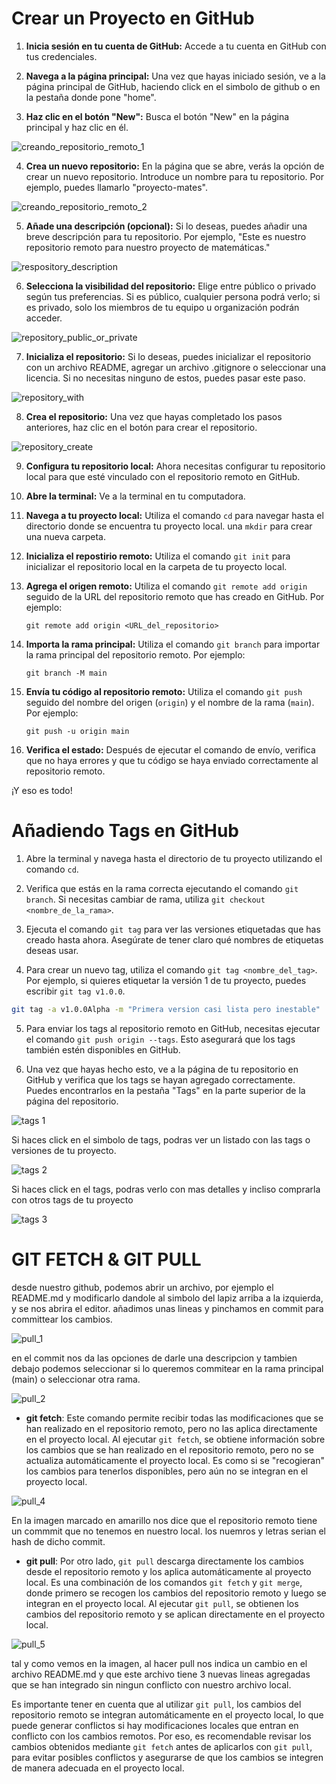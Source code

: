 # Crear un Proyecto en GitHub


1. **Inicia sesión en tu cuenta de GitHub:** Accede a tu cuenta en GitHub con tus credenciales.

2. **Navega a la página principal:** Una vez que hayas iniciado sesión, ve a la página principal de GitHub, haciendo click en el simbolo de github o en la pestaña donde pone "home".

3. **Haz clic en el botón "New":** Busca el botón "New" en la página principal y haz clic en él.

![creando_repositorio_remoto_1](https://github.com/Trufoplus/30-dias-git-github/blob/main/Progreso/img/creando_repositorio_remoto_1.png)

4. **Crea un nuevo repositorio:** En la página que se abre, verás la opción de crear un nuevo repositorio. Introduce un nombre para tu repositorio. Por ejemplo, puedes llamarlo "proyecto-mates".

![creando_repositorio_remoto_2](https://github.com/Trufoplus/30-dias-git-github/blob/main/Progreso/img/repository_name.jpg)

5. **Añade una descripción (opcional):** Si lo deseas, puedes añadir una breve descripción para tu repositorio. Por ejemplo, "Este es nuestro repositorio remoto para nuestro proyecto de matemáticas."

![respository_description](https://github.com/Trufoplus/30-dias-git-github/blob/main/Progreso/img/repository_description.png)

6. **Selecciona la visibilidad del repositorio:** Elige entre público o privado según tus preferencias. Si es público, cualquier persona podrá verlo; si es privado, solo los miembros de tu equipo u organización podrán acceder.

![repository_public_or_private](https://github.com/Trufoplus/30-dias-git-github/blob/main/Progreso/img/repository_public_or_private.jpg)

7. **Inicializa el repositorio:** Si lo deseas, puedes inicializar el repositorio con un archivo README, agregar un archivo .gitignore o seleccionar una licencia. Si no necesitas ninguno de estos, puedes pasar este paso.

![repository_with](https://github.com/Trufoplus/30-dias-git-github/blob/main/Progreso/img/repository_with.png)

8. **Crea el repositorio:** Una vez que hayas completado los pasos anteriores, haz clic en el botón para crear el repositorio.

![repository_create](https://github.com/Trufoplus/30-dias-git-github/blob/main/Progreso/img/repository_create.png)

9. **Configura tu repositorio local:** Ahora necesitas configurar tu repositorio local para que esté vinculado con el repositorio remoto en GitHub.


10. **Abre la terminal:** Ve a la terminal en tu computadora.

11. **Navega a tu proyecto local:** Utiliza el comando `cd` para navegar hasta el directorio donde se encuentra tu proyecto local. una `mkdir` para crear una nueva carpeta.

12. **Inicializa el repostirio remoto:** Utiliza el comando `git init` para inicializar el repositorio local en la carpeta de tu proyecto local.

12. **Agrega el origen remoto:** Utiliza el comando `git remote add origin` seguido de la URL del repositorio remoto que has creado en GitHub. Por ejemplo:
    ```
    git remote add origin <URL_del_repositorio>
    ```

13. **Importa la rama principal:** Utiliza el comando `git branch` para importar la rama principal del repositorio remoto. Por ejemplo:
    ```
    git branch -M main
    ```

14. **Envía tu código al repositorio remoto:** Utiliza el comando `git push` seguido del nombre del origen (`origin`) y el nombre de la rama (`main`). Por ejemplo:
    ```
    git push -u origin main
    ```

15. **Verifica el estado:** Después de ejecutar el comando de envío, verifica que no haya errores y que tu código se haya enviado correctamente al repositorio remoto.

¡Y eso es todo!

# Añadiendo Tags en GitHub

1. Abre la terminal y navega hasta el directorio de tu proyecto utilizando el comando `cd`.

2. Verifica que estás en la rama correcta ejecutando el comando `git branch`. Si necesitas cambiar de rama, utiliza `git checkout <nombre_de_la_rama>`.

3. Ejecuta el comando `git tag` para ver las versiones etiquetadas que has creado hasta ahora. Asegúrate de tener claro qué nombres de etiquetas deseas usar. 

4. Para crear un nuevo tag, utiliza el comando `git tag <nombre_del_tag>`. Por ejemplo, si quieres etiquetar la versión 1 de tu proyecto, puedes escribir `git tag v1.0.0`.

````bash
git tag -a v1.0.0Alpha -m "Primera version casi lista pero inestable"
````

5. Para enviar los tags al repositorio remoto en GitHub, necesitas ejecutar el comando `git push origin --tags`. Esto asegurará que los tags también estén disponibles en GitHub.

6. Una vez que hayas hecho esto, ve a la página de tu repositorio en GitHub y verifica que los tags se hayan agregado correctamente. Puedes encontrarlos en la pestaña "Tags" en la parte superior de la página del repositorio.

![tags 1](https://github.com/Trufoplus/30-dias-git-github/blob/main/Progreso/img/tags%201.png)

Si haces click en el simbolo de tags, podras ver un listado con las tags o versiones de tu proyecto.

![tags 2](https://github.com/Trufoplus/30-dias-git-github/blob/main/Progreso/img/tags%202.png)

Si haces click en el tags, podras verlo con mas detalles y incliso comprarla con otros tags de tu proyecto

![tags 3](https://github.com/Trufoplus/30-dias-git-github/blob/main/Progreso/img/tags%203.png)

# GIT FETCH & GIT PULL

desde nuestro github, podemos abrir un archivo, por ejemplo el README.md y modificarlo dandole al simbolo del lapiz arriba a la izquierda, y se nos abrira el editor. añadimos unas lineas y pinchamos en commit para committear los cambios.

![pull_1](https://github.com/Trufoplus/30-dias-git-github/blob/main/Progreso/img/pull_1.png)

en el commit nos da las opciones de darle una descripcion y tambien debajo podemos seleccionar si lo queremos commitear en la rama principal (main) o seleccionar otra rama.

![pull_2](https://github.com/Trufoplus/30-dias-git-github/blob/main/Progreso/img/pull_2.png)

- **git fetch**: Este comando permite recibir todas las modificaciones que se han realizado en el repositorio remoto, pero no las aplica directamente en el proyecto local. Al ejecutar `git fetch`, se obtiene información sobre los cambios que se han realizado en el repositorio remoto, pero no se actualiza automáticamente el proyecto local. Es como si se "recogieran" los cambios para tenerlos disponibles, pero aún no se integran en el proyecto local.

![pull_4](https://github.com/Trufoplus/30-dias-git-github/blob/main/Progreso/img/pull_4.png)

En la imagen marcado en amarillo nos dice que el repositorio remoto tiene un commmit que no tenemos en nuestro local. los nuemros y letras serian el hash de dicho commit.

- **git pull**: Por otro lado, `git pull` descarga directamente los cambios desde el repositorio remoto y los aplica automáticamente al proyecto local. Es una combinación de los comandos `git fetch` y `git merge`, donde primero se recogen los cambios del repositorio remoto y luego se integran en el proyecto local. Al ejecutar `git pull`, se obtienen los cambios del repositorio remoto y se aplican directamente en el proyecto local.

![pull_5](https://github.com/Trufoplus/30-dias-git-github/blob/main/Progreso/img/pull_5.png)

tal y como vemos en la imagen, al hacer pull nos indica un cambio en el archivo README.md y que este archivo tiene 3 nuevas lineas agregadas que se han integrado sin ningun conflicto con nuestro archivo local.

Es importante tener en cuenta que al utilizar `git pull`, los cambios del repositorio remoto se integran automáticamente en el proyecto local, lo que puede generar conflictos si hay modificaciones locales que entran en conflicto con los cambios remotos. Por eso, es recomendable revisar los cambios obtenidos mediante `git fetch` antes de aplicarlos con `git pull`, para evitar posibles conflictos y asegurarse de que los cambios se integren de manera adecuada en el proyecto local.
